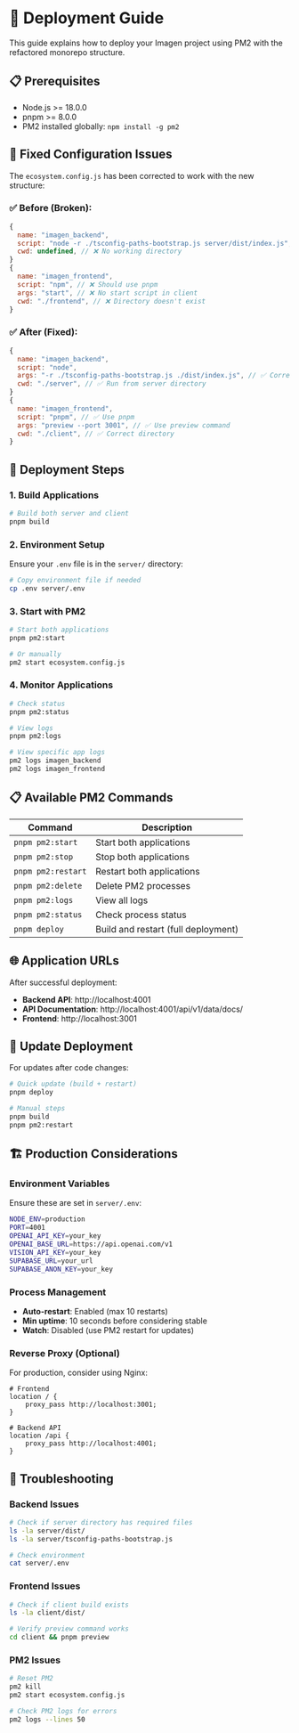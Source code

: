 # 🚀 Deployment Guide

This guide explains how to deploy your Imagen project using PM2 with the refactored monorepo structure.

## 📋 Prerequisites

- Node.js >= 18.0.0
- pnpm >= 8.0.0
- PM2 installed globally: `npm install -g pm2`

## 🔧 Fixed Configuration Issues

The `ecosystem.config.js` has been corrected to work with the new structure:

### ✅ **Before (Broken):**

```javascript
{
  name: "imagen_backend",
  script: "node -r ./tsconfig-paths-bootstrap.js server/dist/index.js", // ❌ Wrong path
  cwd: undefined, // ❌ No working directory
}
{
  name: "imagen_frontend",
  script: "npm", // ❌ Should use pnpm
  args: "start", // ❌ No start script in client
  cwd: "./frontend", // ❌ Directory doesn't exist
}
```

### ✅ **After (Fixed):**

```javascript
{
  name: "imagen_backend",
  script: "node",
  args: "-r ./tsconfig-paths-bootstrap.js ./dist/index.js", // ✅ Correct relative path
  cwd: "./server", // ✅ Run from server directory
}
{
  name: "imagen_frontend",
  script: "pnpm", // ✅ Use pnpm
  args: "preview --port 3001", // ✅ Use preview command
  cwd: "./client", // ✅ Correct directory
}
```

## 🚀 Deployment Steps

### 1. **Build Applications**

```bash
# Build both server and client
pnpm build
```

### 2. **Environment Setup**

Ensure your `.env` file is in the `server/` directory:

```bash
# Copy environment file if needed
cp .env server/.env
```

### 3. **Start with PM2**

```bash
# Start both applications
pnpm pm2:start

# Or manually
pm2 start ecosystem.config.js
```

### 4. **Monitor Applications**

```bash
# Check status
pnpm pm2:status

# View logs
pnpm pm2:logs

# View specific app logs
pm2 logs imagen_backend
pm2 logs imagen_frontend
```

## 📋 Available PM2 Commands

| Command            | Description                         |
| ------------------ | ----------------------------------- |
| `pnpm pm2:start`   | Start both applications             |
| `pnpm pm2:stop`    | Stop both applications              |
| `pnpm pm2:restart` | Restart both applications           |
| `pnpm pm2:delete`  | Delete PM2 processes                |
| `pnpm pm2:logs`    | View all logs                       |
| `pnpm pm2:status`  | Check process status                |
| `pnpm deploy`      | Build and restart (full deployment) |

## 🌐 Application URLs

After successful deployment:

- **Backend API**: http://localhost:4001
- **API Documentation**: http://localhost:4001/api/v1/data/docs/
- **Frontend**: http://localhost:3001

## 🔄 Update Deployment

For updates after code changes:

```bash
# Quick update (build + restart)
pnpm deploy

# Manual steps
pnpm build
pnpm pm2:restart
```

## 🏗️ Production Considerations

### Environment Variables

Ensure these are set in `server/.env`:

```bash
NODE_ENV=production
PORT=4001
OPENAI_API_KEY=your_key
OPENAI_BASE_URL=https://api.openai.com/v1
VISION_API_KEY=your_key
SUPABASE_URL=your_url
SUPABASE_ANON_KEY=your_key
```

### Process Management

- **Auto-restart**: Enabled (max 10 restarts)
- **Min uptime**: 10 seconds before considering stable
- **Watch**: Disabled (use PM2 restart for updates)

### Reverse Proxy (Optional)

For production, consider using Nginx:

```nginx
# Frontend
location / {
    proxy_pass http://localhost:3001;
}

# Backend API
location /api {
    proxy_pass http://localhost:4001;
}
```

## 🐛 Troubleshooting

### Backend Issues

```bash
# Check if server directory has required files
ls -la server/dist/
ls -la server/tsconfig-paths-bootstrap.js

# Check environment
cat server/.env
```

### Frontend Issues

```bash
# Check if client build exists
ls -la client/dist/

# Verify preview command works
cd client && pnpm preview
```

### PM2 Issues

```bash
# Reset PM2
pm2 kill
pm2 start ecosystem.config.js

# Check PM2 logs for errors
pm2 logs --lines 50
```
